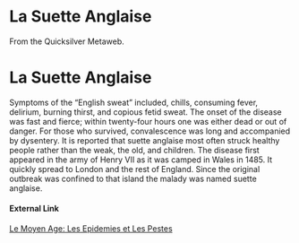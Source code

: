 
# La Suette Anglaise

From the Quicksilver Metaweb.

# La Suette Anglaise


Symptoms of the “English sweat” included, chills, consuming fever, delirium, burning thirst, and copious fetid sweat. The onset of the disease was fast and fierce; within twenty-four hours one was either dead or out of danger. For those who survived, convalescence was long and accompanied by dysentery. It is reported that suette anglaise most often struck healthy people rather than the weak, the old, and children. 
The disease first appeared in the army of Henry VII as it was camped in Wales in 1485. It quickly spread to London and the rest of England. Since the original outbreak was confined to that island the malady was named suette anglaise. 
#### External Link


[Le Moyen Age: Les Epidemies et Les Pestes](/http-www-cosmovisions-com-chronopestesma-htm)
